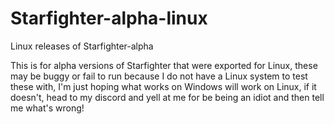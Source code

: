 # Starfighter-alpha-linux
Linux releases of Starfighter-alpha

This is for alpha versions of Starfighter that were exported for Linux, these may be buggy or fail to run because I do not have a Linux system to test these with, I'm just hoping what works on Windows will work on Linux, if it doesn't, head to my discord and yell at me for be being an idiot and then tell me what's wrong!
